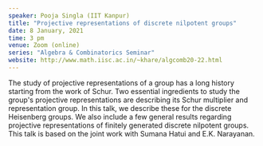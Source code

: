 ```yaml
---
speaker: Pooja Singla (IIT Kanpur)
title: "Projective representations of discrete nilpotent groups"
date: 8 January, 2021
time: 3 pm
venue: Zoom (online)
series: "Algebra & Combinatorics Seminar"
website: http://www.math.iisc.ac.in/~khare/algcomb20-22.html
---
```


The study of projective representations of a group has a long history
starting from the work of Schur. Two essential ingredients to study
the group's projective representations are describing its Schur multiplier
and representation group. In this talk, we describe these for the discrete
Heisenberg groups. We also include a few general results regarding projective
representations of finitely generated discrete nilpotent groups. This talk
is based on the joint work with Sumana Hatui and E.K. Narayanan.
